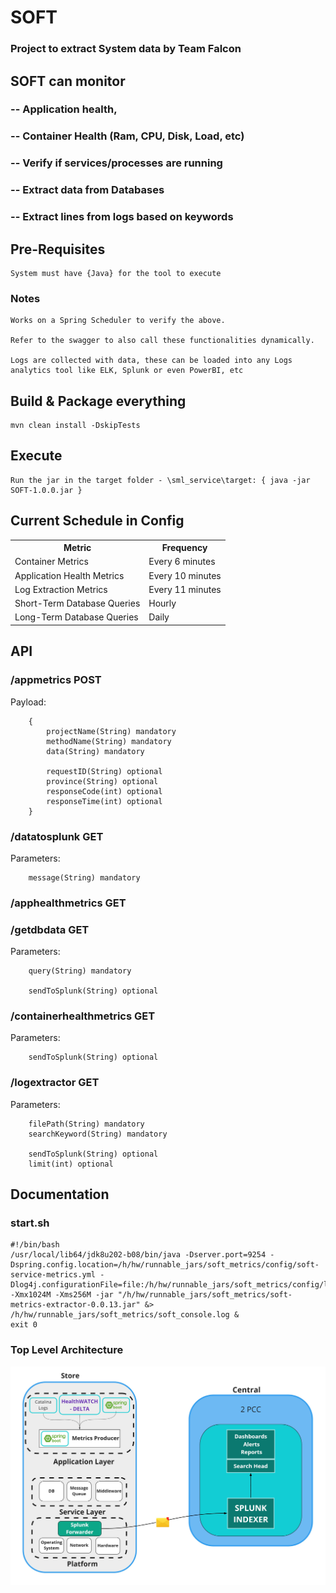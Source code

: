 # SOFT
### Project to extract System data by Team Falcon

##  SOFT can monitor
###  -- Application health, 
###  -- Container Health (Ram, CPU, Disk, Load, etc) 
###  -- Verify if services/processes are running
###  -- Extract data from Databases
###  -- Extract lines from logs based on keywords


## Pre-Requisites
    System must have {Java} for the tool to execute
	
### Notes
	Works on a Spring Scheduler to verify the above.

	Refer to the swagger to also call these functionalities dynamically.

	Logs are collected with data, these can be loaded into any Logs analytics tool like ELK, Splunk or even PowerBI, etc

## Build & Package everything
    mvn clean install -DskipTests

## Execute
    Run the jar in the target folder - \sml_service\target: { java -jar SOFT-1.0.0.jar }

## Current Schedule in Config

<table>
	<tr>
		<th>Metric</th>
		<th>Frequency</th>
	</tr>
	<tr>
		<td>Container Metrics</td>
		<td>Every 6 minutes</td>
	</tr>
	<tr>
		<td>Application Health Metrics</td>
		<td>Every 10 minutes</td>
	</tr>
	<tr>
		<td>Log Extraction Metrics</td>
		<td>Every 11 minutes</td>
	</tr>
	<tr>
		<td>Short-Term Database Queries</td>
		<td>Hourly</td>
	</tr>
	<tr>
		<td>Long-Term Database Queries</td>
		<td>Daily</td>
	</tr>
</table>


## API

### /appmetrics POST

Payload:

	    {
	        projectName(String) mandatory
	    	methodName(String) mandatory
	    	data(String) mandatory
	
	    	requestID(String) optional
	    	province(String) optional	
	    	responseCode(int) optional	
	    	responseTime(int) optional
	    }
	    
### /datatosplunk GET

Parameters: 
		
		message(String) mandatory


### /apphealthmetrics GET

### /getdbdata GET

Parameters:
	
		query(String) mandatory
		
		sendToSplunk(String) optional

### /containerhealthmetrics GET

Parameters:

		sendToSplunk(String) optional

### /logextractor GET

Parameters:

		filePath(String) mandatory
		searchKeyword(String) mandatory
		
		sendToSplunk(String) optional
		limit(int) optional	
    
## Documentation


### start.sh
    #!/bin/bash
    /usr/local/lib64/jdk8u202-b08/bin/java -Dserver.port=9254 -Dspring.config.location=/h/hw/runnable_jars/soft_metrics/config/soft-service-metrics.yml -Dlog4j.configurationFile=file:/h/hw/runnable_jars/soft_metrics/config/log4j2.properties -Xmx1024M -Xms256M -jar "/h/hw/runnable_jars/soft_metrics/soft-metrics-extractor-0.0.13.jar" &> /h/hw/runnable_jars/soft_metrics/soft_console.log &
    exit 0

### Top Level Architecture
![Top Level Architecture](doc/TopLevelArchitecture.png)
